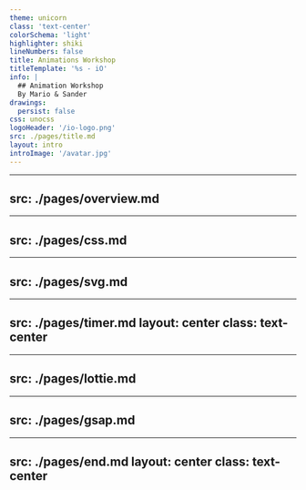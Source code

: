 ```yaml
---
theme: unicorn
class: 'text-center'
colorSchema: 'light'
highlighter: shiki
lineNumbers: false
title: Animations Workshop 
titleTemplate: '%s - iO'
info: |
  ## Animation Workshop
  By Mario & Sander
drawings:
  persist: false
css: unocss
logoHeader: '/io-logo.png'
src: ./pages/title.md
layout: intro
introImage: '/avatar.jpg'
---
```


---
src: ./pages/overview.md
---

---
src: ./pages/css.md
---

---
src: ./pages/svg.md
---

---
src: ./pages/timer.md
layout: center
class: text-center
---

---
src: ./pages/lottie.md
---

---
src: ./pages/gsap.md
---

---
src: ./pages/end.md
layout: center
class: text-center
---
